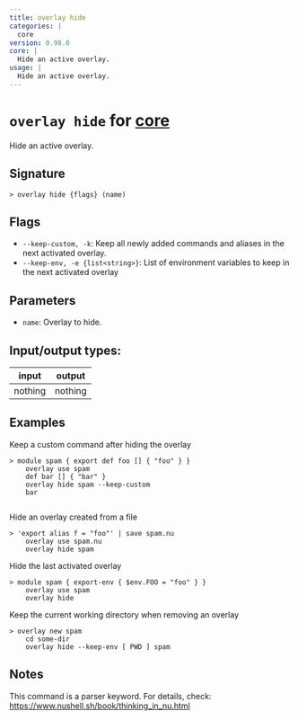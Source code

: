 ```yaml
---
title: overlay hide
categories: |
  core
version: 0.98.0
core: |
  Hide an active overlay.
usage: |
  Hide an active overlay.
---
```

<!-- This file is automatically generated. Please edit the command in https://github.com/nushell/nushell instead. -->

# `overlay hide` for [core](/commands/categories/core.md)

<div class='command-title'>Hide an active overlay.</div>

## Signature

```> overlay hide {flags} (name)```

## Flags

 -  `--keep-custom, -k`: Keep all newly added commands and aliases in the next activated overlay.
 -  `--keep-env, -e {list<string>}`: List of environment variables to keep in the next activated overlay

## Parameters

 -  `name`: Overlay to hide.


## Input/output types:

| input   | output  |
| ------- | ------- |
| nothing | nothing |

## Examples

Keep a custom command after hiding the overlay
```nu
> module spam { export def foo [] { "foo" } }
    overlay use spam
    def bar [] { "bar" }
    overlay hide spam --keep-custom
    bar


```

Hide an overlay created from a file
```nu
> 'export alias f = "foo"' | save spam.nu
    overlay use spam.nu
    overlay hide spam

```

Hide the last activated overlay
```nu
> module spam { export-env { $env.FOO = "foo" } }
    overlay use spam
    overlay hide

```

Keep the current working directory when removing an overlay
```nu
> overlay new spam
    cd some-dir
    overlay hide --keep-env [ PWD ] spam

```

## Notes
This command is a parser keyword. For details, check:
  https://www.nushell.sh/book/thinking_in_nu.html